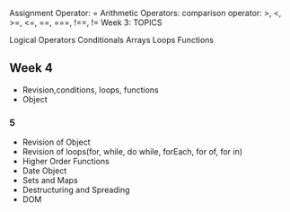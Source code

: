 
Assignment Operator: =
Arithmetic Operators: 
comparison operator: >, <, >=, <=, ==, ===, !==, !=
Week 3: TOPICS

Logical Operators
Conditionals
Arrays
Loops
Functions

## Week 4

- Revision,conditions, loops, functions
- Object
  
### 5
- Revision of Object
- Revision of loops(for, while, do while, forEach, for of, for in)
- Higher Order Functions
- Date Object
- Sets and Maps
- Destructuring and Spreading
- DOM

